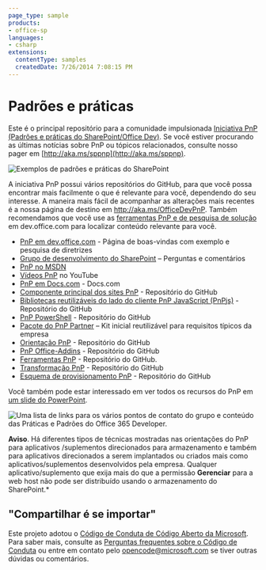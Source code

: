 ```yaml
---
page_type: sample
products:
- office-sp
languages:
- csharp
extensions:
  contentType: samples
  createdDate: 7/26/2014 7:08:15 PM
---
```

# Padrões e práticas #
Este é o principal repositório para a comunidade impulsionada [Iniciativa PnP (Padrões e práticas do SharePoint/Office Dev)](http://aka.ms/OfficeDevPnP). Se você estiver procurando as últimas notícias sobre PnP ou tópicos relacionados, consulte nosso pager em [http://aka.ms/sppnp](http://aka.ms/sppnp). 

![Exemplos de padrões e práticas do SharePoint](https://developer.microsoft.com/en-us/sharepoint/blogs/wp-content/uploads/2019/03/SharePoint_PnP_mark_fullcolor.png)

A iniciativa PnP possui vários repositórios do GitHub, para que você possa encontrar mais facilmente o que é relevante para você, dependendo do seu interesse. A maneira mais fácil de acompanhar as alterações mais recentes é a nossa página de destino em http://aka.ms/OfficeDevPnP. Também recomendamos que você use as [ferramentas PnP e de pesquisa de solução](http://dev.office.com/patterns-and-practices-resources) em dev.office.com para localizar conteúdo relevante para você. 

- [PnP em dev.office.com](http://aka.ms/OfficeDevPnP) \- Página de boas-vindas com exemplo e pesquisa de diretrizes
- [Grupo de desenvolvimento do SharePoint](http://aka.ms/sppnp-community) – Perguntas e comentários
- [PnP no MSDN](http://aka.ms/OfficeDevPnPMSDN) 
- [Vídeos PnP](http://aka.ms/sppnp-videos) no YouTube
- [PnP em Docs.com](https://docs.com/OfficeDevPnP) \- Docs.com
- [Componente principal dos sites PnP](http://aka.ms/officedevpnpsitescore) \- Repositório do GitHub 
- [Bibliotecas reutilizáveis do lado do cliente PnP JavaScript (PnPjs)](https://github.com/pnp/pnpjs) \- Repositório do GitHub
- [PnP PowerShell](http://aka.ms/officedevpnppowershell) \- Repositório do GitHub
- [Pacote do PnP Partner](https://github.com/OfficeDev/PnP-partner-pack) – Kit inicial reutilizável para requisitos típicos da empresa
- [Orientação PnP](http://aka.ms/OfficeDevPnPGuidance) \- Repositório do GitHub
- [PnP Office-Addins](http://aka.ms/officedevpnpofficeaddins) \- Repositório do GitHub
- [Ferramentas PnP](https://github.com/OfficeDev/PnP-Tools) \- Repositório do GitHub.
- [Transformação PnP](https://github.com/OfficeDev/PnP-Transformation) \- Repositório do GitHub
- [Esquema de provisionamento PnP](https://github.com/OfficeDev/PnP-provisioning-schema) \- Repositório do GitHub 

Você também pode estar interessado em ver todos os recursos do PnP em [um slide do PowerPoint](https://docs.com/OfficeDevPnP/9085/office-dev-pnp-resources).

![Uma lista de links para os vários pontos de contato do grupo e conteúdo das Práticas e Padrões do Office 365 Developer.](http://i.imgur.com/TtNMeTn.png)

**Aviso**. Há diferentes tipos de técnicas mostradas nas orientações do PnP para aplicativos /suplementos direcionados para armazenamento e também para aplicativos direcionados a serem implantados ou criados mais como aplicativos/suplementos desenvolvidos pela empresa. Qualquer aplicativo/suplemento que exija mais do que a permissão **Gerenciar** para a web host não pode ser distribuído usando o armazenamento do SharePoint.*

## "Compartilhar é se importar" 

Este projeto adotou o [Código de Conduta de Código Aberto da Microsoft](https://opensource.microsoft.com/codeofconduct/).  Para saber mais, consulte as [Perguntas frequentes sobre o Código de Conduta](https://opensource.microsoft.com/codeofconduct/faq/) ou entre em contato pelo [opencode@microsoft.com](mailto:opencode@microsoft.com) se tiver outras dúvidas ou comentários. 
  
